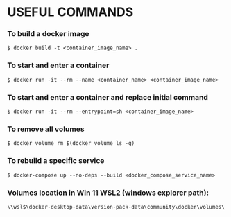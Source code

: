 # USEFUL COMMANDS

### To build a docker image
``` console
$ docker build -t <container_image_name> .
```

### To start and enter a container
``` console
$ docker run -it --rm --name <container_name> <container_image_name>
```

### To start and enter a container and replace initial command
``` console
$ docker run -it --rm --entrypoint=sh <container_image_name>
```

### To remove all volumes
``` console
$ docker volume rm $(docker volume ls -q)
```

### To rebuild a specific service
``` console
$ docker-compose up --no-deps --build <docker_compose_service_name>
```

### Volumes location in Win 11 WSL2 (windows explorer path):  
``` console
\\wsl$\docker-desktop-data\version-pack-data\community\docker\volumes\
```
